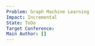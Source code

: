 ```yaml
---
Problem: Graph Machine Learning
Impact: Incremental
State: ToDo
Target Conference: 
Main Author: []
---
```

